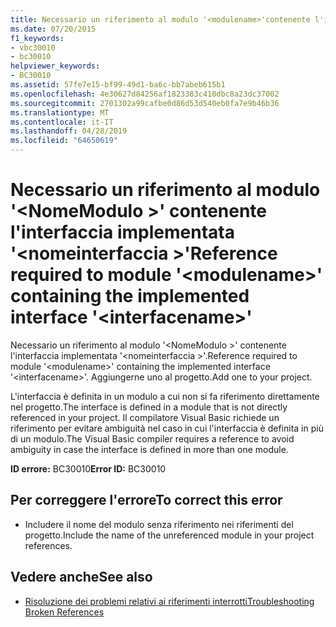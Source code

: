 ```yaml
---
title: Necessario un riferimento al modulo '<modulename>'contenente l'interfaccia implementata'<interfacename>'
ms.date: 07/20/2015
f1_keywords:
- vbc30010
- bc30010
helpviewer_keywords:
- BC30010
ms.assetid: 57fe7e15-bf99-49d1-ba6c-bb7abeb615b1
ms.openlocfilehash: 4e30627d84256af1823383c410dbc8a23dc37002
ms.sourcegitcommit: 2701302a99cafbe0d86d53d540eb0fa7e9b46b36
ms.translationtype: MT
ms.contentlocale: it-IT
ms.lasthandoff: 04/28/2019
ms.locfileid: "64650619"
---
```

# <a name="reference-required-to-module-modulename-containing-the-implemented-interface-interfacename"></a><span data-ttu-id="eb59c-102">Necessario un riferimento al modulo '\<NomeModulo >' contenente l'interfaccia implementata '\<nomeinterfaccia >'</span><span class="sxs-lookup"><span data-stu-id="eb59c-102">Reference required to module '\<modulename>' containing the implemented interface '\<interfacename>'</span></span>
<span data-ttu-id="eb59c-103">Necessario un riferimento al modulo '\<NomeModulo >' contenente l'interfaccia implementata '\<nomeinterfaccia >'.</span><span class="sxs-lookup"><span data-stu-id="eb59c-103">Reference required to module '\<modulename>' containing the implemented interface '\<interfacename>'.</span></span> <span data-ttu-id="eb59c-104">Aggiungerne uno al progetto.</span><span class="sxs-lookup"><span data-stu-id="eb59c-104">Add one to your project.</span></span>  
  
 <span data-ttu-id="eb59c-105">L'interfaccia è definita in un modulo a cui non si fa riferimento direttamente nel progetto.</span><span class="sxs-lookup"><span data-stu-id="eb59c-105">The interface is defined in a module that is not directly referenced in your project.</span></span> <span data-ttu-id="eb59c-106">Il compilatore Visual Basic richiede un riferimento per evitare ambiguità nel caso in cui l'interfaccia è definita in più di un modulo.</span><span class="sxs-lookup"><span data-stu-id="eb59c-106">The Visual Basic compiler requires a reference to avoid ambiguity in case the interface is defined in more than one module.</span></span>  
  
 <span data-ttu-id="eb59c-107">**ID errore:** BC30010</span><span class="sxs-lookup"><span data-stu-id="eb59c-107">**Error ID:** BC30010</span></span>  
  
## <a name="to-correct-this-error"></a><span data-ttu-id="eb59c-108">Per correggere l'errore</span><span class="sxs-lookup"><span data-stu-id="eb59c-108">To correct this error</span></span>  
  
- <span data-ttu-id="eb59c-109">Includere il nome del modulo senza riferimento nei riferimenti del progetto.</span><span class="sxs-lookup"><span data-stu-id="eb59c-109">Include the name of the unreferenced module in your project references.</span></span>  
  
## <a name="see-also"></a><span data-ttu-id="eb59c-110">Vedere anche</span><span class="sxs-lookup"><span data-stu-id="eb59c-110">See also</span></span>

- [<span data-ttu-id="eb59c-111">Risoluzione dei problemi relativi ai riferimenti interrotti</span><span class="sxs-lookup"><span data-stu-id="eb59c-111">Troubleshooting Broken References</span></span>](/visualstudio/ide/troubleshooting-broken-references)
